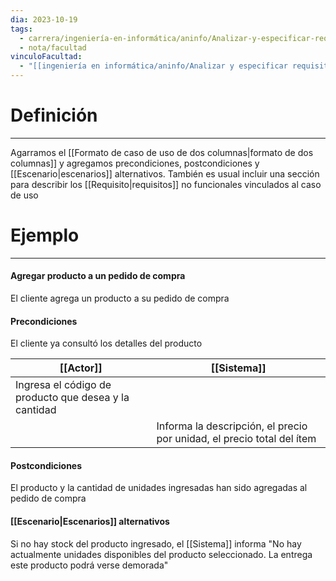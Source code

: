 ```yaml
---
dia: 2023-10-19
tags:
  - carrera/ingeniería-en-informática/aninfo/Analizar-y-especificar-requisitos
  - nota/facultad
vinculoFacultad:
  - "[[ingeniería en informática/aninfo/Analizar y especificar requisitos/Resumen.md]]"
---
```

# Definición
---
Agarramos el [[Formato de caso de uso de dos columnas|formato de dos columnas]] y agregamos precondiciones, postcondiciones y [[Escenario|escenarios]] alternativos. También es usual incluir una sección para describir los [[Requisito|requisitos]] no funcionales vinculados al caso de uso

# Ejemplo
---
#### Agregar producto a un pedido de compra
El cliente agrega un producto a su pedido de compra

#### Precondiciones
El cliente ya consultó los detalles del producto

| [[Actor]]                                             | [[Sistema]]                                                            |
| ----------------------------------------------------- | ---------------------------------------------------------------------- |
| Ingresa el código de producto que desea y la cantidad |                                                                        |
|                                                       | Informa la descripción, el precio por unidad, el precio total del ítem |

#### Postcondiciones
El producto y la cantidad de unidades ingresadas han sido agregadas al pedido de compra

#### [[Escenario|Escenarios]] alternativos
Si no hay stock del producto ingresado, el [[Sistema]] informa "No hay actualmente unidades disponibles del producto seleccionado. La entrega este producto podrá verse demorada"
